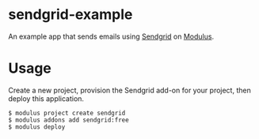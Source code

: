 sendgrid-example
================

An example app that sends emails using [Sendgrid](https://sendgrid.com) on
[Modulus](https://modulus.io).

# Usage

Create a new project, provision the Sendgrid add-on for your project, then
deploy this application.

    $ modulus project create sendgrid
    $ modulus addons add sendgrid:free
    $ modulus deploy
